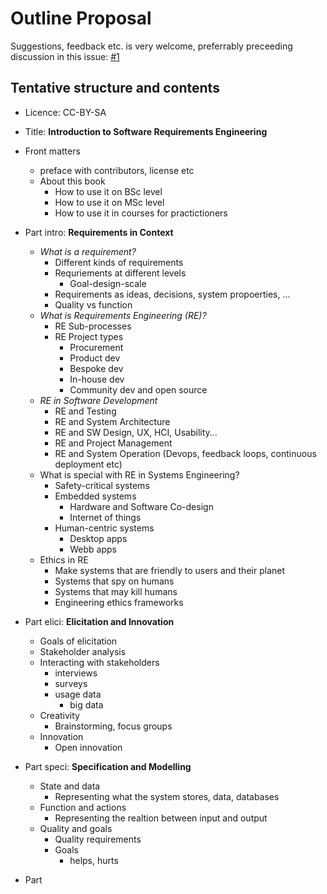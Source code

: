 # Outline Proposal

Suggestions, feedback etc. is very welcome, preferrably preceeding discussion in this issue: [#1](https://github.com/sirensweden/rebook/issues/1)

## Tentative structure and contents

* Licence: CC-BY-SA

* Title: **Introduction to Software Requirements Engineering**

* Front matters
  * preface with contributors, license etc
  * About this book
    * How to use it on BSc level
    * How to use it on MSc level
    * How to use it in courses for practictioners
    
* Part intro: **Requirements in Context**
  * *What is a requirement?*
    * Different kinds of requirements
    * Requriements at different levels
      * Goal-design-scale
    * Requirements as ideas, decisions, system propoerties, ...
    * Quality vs function
  * *What is Requirements Engineering (RE)?*
    * RE Sub-processes
    * RE Project types
      * Procurement
      * Product dev
      * Bespoke dev
      * In-house dev
      * Community dev and open source
  * *RE in Software Development*
    * RE and Testing
    * RE and System Architecture
    * RE and SW Design, UX, HCI, Usability...
    * RE and Project Management
    * RE and System Operation (Devops, feedback loops, continuous deployment etc)
  * What is special with RE in Systems Engineering?
    * Safety-critical systems
    * Embedded systems
      * Hardware and Software Co-design
      * Internet of things
    * Human-centric systems
      * Desktop apps
      * Webb apps
  * Ethics in RE
    * Make systems that are friendly to users and their planet
    * Systems that spy on humans
    * Systems that may kill humans
    * Engineering ethics frameworks

* Part elici: **Elicitation and Innovation**
  * Goals of elicitation
  * Stakeholder analysis
  * Interacting with stakeholders
    * interviews
    * surveys
    * usage data
      * big data
  * Creativity
    * Brainstorming, focus groups
  * Innovation
    * Open innovation
* Part speci: **Specification and Modelling**
  * State and data
    * Representing what the system stores, data, databases
  * Function and actions
    * Representing the realtion between input and output
  * Quality and goals
    * Quality requirements
    * Goals
      * helps, hurts
* Part 
